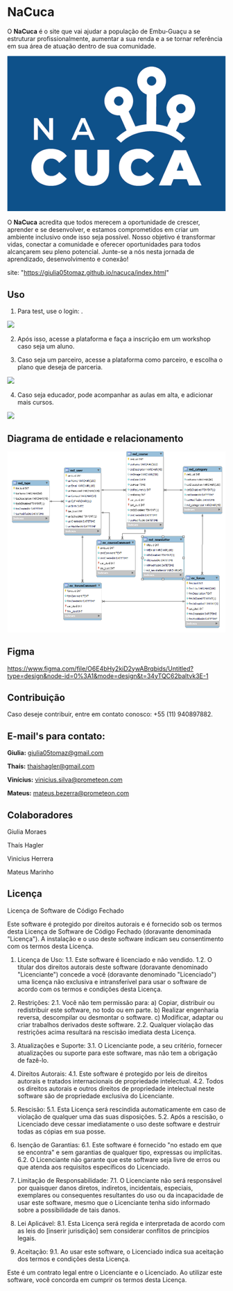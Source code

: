 


# NaCuca
O **NaCuca** é o site que vai ajudar a população de Embu-Guaçu a se estruturar profissionalmente, aumentar a sua renda e a se tornar referência em sua área de atuação dentro de sua comunidade.

<img src="https://github.com/giulia05tomaz/nacuca/blob/main/IDV_nanuca.png">

O **NaCuca** acredita que todos merecem a oportunidade de crescer, aprender e se desenvolver, e estamos comprometidos em criar um ambiente inclusivo onde isso seja possível. Nosso objetivo é transformar vidas, conectar a comunidade e oferecer oportunidades para todos alcançarem seu pleno potencial. Junte-se a nós nesta jornada de aprendizado, desenvolvimento e conexão!


site: "https://giulia05tomaz.github.io/nacuca/index.html"

## Uso
1. Para test, use o login: .

<img src="login.gif">

2. Após isso, acesse a plataforma e faça a inscrição em um workshop caso seja um aluno.

3. Caso seja um parceiro, acesse a plataforma como parceiro, e escolha o plano que deseja de parceria.
<img src="parce.gif">

4. Caso seja educador, pode acompanhar as aulas em alta, e adicionar mais cursos.

<img src="edu.gif">

## Diagrama de entidade e relacionamento

<img src="banco.png">


## Figma

https://www.figma.com/file/O6E4bHy2kiD2ywABrqbids/Untitled?type=design&node-id=0%3A1&mode=design&t=34yTQC62baltvk3E-1

## Contribuição

Caso deseje contribuir, entre em contato conosco: +55 (11) 940897882.

## E-mail's para contato: ## 

**Giulia:** giulia05tomaz@gmail.com

**Thaís:** thaishagler@gmail.com

**Vinícius:** vinicius.silva@prometeon.com

**Mateus:** mateus.bezerra@prometeon.com

## Colaboradores

Giulia Moraes

Thaís Hagler

Vinicius Herrera

Mateus Marinho

## Licença

Licença de Software de Código Fechado

Este software é protegido por direitos autorais e é fornecido sob os termos desta Licença de Software de Código Fechado (doravante denominada "Licença"). A instalação e o uso deste software indicam seu consentimento com os termos desta Licença.

1. Licença de Uso:
   1.1. Este software é licenciado e não vendido.
   1.2. O titular dos direitos autorais deste software (doravante denominado "Licenciante") concede a você (doravante denominado "Licenciado") uma licença não exclusiva e intransferível para usar o software de acordo com os termos e condições desta Licença.

2. Restrições:
   2.1. Você não tem permissão para:
        a) Copiar, distribuir ou redistribuir este software, no todo ou em parte.
        b) Realizar engenharia reversa, descompilar ou desmontar o software.
        c) Modificar, adaptar ou criar trabalhos derivados deste software.
   2.2. Qualquer violação das restrições acima resultará na rescisão imediata desta Licença.

3. Atualizações e Suporte:
   3.1. O Licenciante pode, a seu critério, fornecer atualizações ou suporte para este software, mas não tem a obrigação de fazê-lo.

4. Direitos Autorais:
   4.1. Este software é protegido por leis de direitos autorais e tratados internacionais de propriedade intelectual.
   4.2. Todos os direitos autorais e outros direitos de propriedade intelectual neste software são de propriedade exclusiva do Licenciante.

5. Rescisão:
   5.1. Esta Licença será rescindida automaticamente em caso de violação de qualquer uma das suas disposições.
   5.2. Após a rescisão, o Licenciado deve cessar imediatamente o uso deste software e destruir todas as cópias em sua posse.

6. Isenção de Garantias:
   6.1. Este software é fornecido "no estado em que se encontra" e sem garantias de qualquer tipo, expressas ou implícitas.
   6.2. O Licenciante não garante que este software seja livre de erros ou que atenda aos requisitos específicos do Licenciado.

7. Limitação de Responsabilidade:
   7.1. O Licenciante não será responsável por quaisquer danos diretos, indiretos, incidentais, especiais, exemplares ou consequentes resultantes do uso ou da incapacidade de usar este software, mesmo que o Licenciante tenha sido informado sobre a possibilidade de tais danos.

8. Lei Aplicável:
   8.1. Esta Licença será regida e interpretada de acordo com as leis do [inserir jurisdição] sem considerar conflitos de princípios legais.

9. Aceitação:
   9.1. Ao usar este software, o Licenciado indica sua aceitação dos termos e condições desta Licença.

Este é um contrato legal entre o Licenciante e o Licenciado. Ao utilizar este software, você concorda em cumprir os termos desta Licença.



